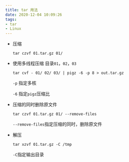 ```yaml
---
title: tar 用法
date: 2020-12-04 10:09:26
tags:
- tar
- Linux
---
```


- 压缩

  ~~~shell
  tar czvf 01.tar.gz 01/
  ~~~

- 使用多线程压缩 目录`01`，`02`，`03`

  ~~~shell
  tar cvf - 01/ 02/ 03/ | pigz -6 -p 8 > out.tar.gz
  ~~~

  `-p` 指定多核
  
  `-6` 指定`pigz`压缩比
  
- 压缩的同时删除原文件

  ~~~shell
  tar czvf 01.tar.gz 01/ --remove-files
  ~~~

  `--remove-files`指定压缩的同时，删除原文件

- 解压

  ~~~
  tar xzvf 01.tar.gz -C /tmp
  ~~~

  `-C`指定输出目录

